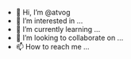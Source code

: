 - 👋 Hi, I’m @atvog
- 👀 I’m interested in ...
- 🌱 I’m currently learning ...
- 💞️ I’m looking to collaborate on ...
- 📫 How to reach me ...

<!---
atvog/atvog is a ✨ special ✨ repository because its `README.md` (this file) appears on your GitHub profile.
You can click the Preview link to take a look at your changes.
--->
